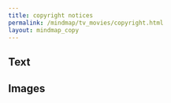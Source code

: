 ```yaml
---
title: copyright notices
permalink: /mindmap/tv_movies/copyright.html
layout: mindmap_copy
---
```


## Text ##

## Images ##
